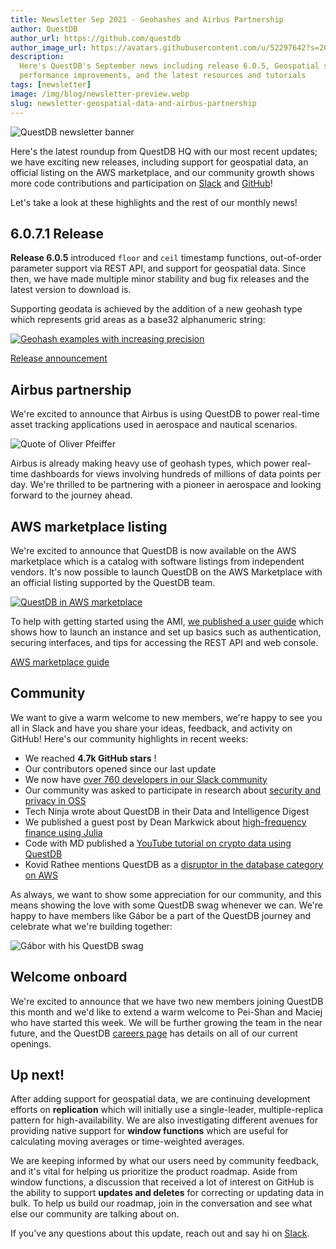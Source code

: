 ```yaml
---
title: Newsletter Sep 2021 - Geohashes and Airbus Partnership
author: QuestDB
author_url: https://github.com/questdb
author_image_url: https://avatars.githubusercontent.com/u/52297642?s=200&v=4
description:
  Here's QuestDB's September news including release 6.0.5, Geospatial support,
  performance improvements, and the latest resources and tutorials
tags: [newsletter]
image: /img/blog/newsletter-preview.webp
slug: newsletter-geospatial-data-and-airbus-partnership
---
```


![QuestDB newsletter banner](/img/blog/newsletter.webp)

Here's the latest roundup from QuestDB HQ with our most recent updates; we have
exciting new releases, including support for geospatial data, an official
listing on the AWS marketplace, and our community growth shows more code
contributions and participation on [Slack]({@slackUrl@}) and
[GitHub](https://github.com/questdb)!

Let's take a look at these highlights and the rest of our monthly news!

## 6.0.7.1 Release

**Release 6.0.5** introduced `floor` and `ceil` timestamp functions,
out-of-order parameter support via REST API, and support for geospatial data.
Since then, we have made multiple minor stability and bug fix releases and the
latest version to download is.

Supporting geodata is achieved by the addition of a new geohash type which
represents grid areas as a base32 alphanumeric string:

[![Geohash examples with increasing precision](/img/blog/2021-09-29/geohashes.webp)](/docs/concept/geohashes/)

[Release announcement](/blog/2021/09/13/release-6-0-5-geospatial-data/)

## Airbus partnership

We're excited to announce that Airbus is using QuestDB to power real-time asset
tracking applications used in aerospace and nautical scenarios.

![Quote of Oliver Pfeiffer](/img/blog/2021-09-29/airbus-partnership.webp)

Airbus is already making heavy use of geohash types, which power real-time
dashboards for views involving hundreds of millions of data points per day.
We're thrilled to be partnering with a pioneer in aerospace and looking forward
to the journey ahead.

## AWS marketplace listing

We're excited to announce that QuestDB is now available on the AWS marketplace
which is a catalog with software listings from independent vendors. It's now
possible to launch QuestDB on the AWS Marketplace with an official listing
supported by the QuestDB team.

[![QuestDB in AWS marketplace](/img/blog/2021-09-29/aws-marketplace.webp)](https://aws.amazon.com/marketplace/pp/prodview-cddeafdirexw6)

To help with getting started using the AMI,
[we published a user guide](/docs/deployment/aws-official-ami/) which shows how
to launch an instance and set up basics such as authentication, securing
interfaces, and tips for accessing the REST API and web console.

[AWS marketplace guide](/blog/2021/09/13/release-6-0-5-geospatial-data/)

## Community

We want to give a warm welcome to new members, we're happy to see you all in
Slack and have you share your ideas, feedback, and activity on GitHub! Here's
our community highlights in recent weeks:

- We reached **4.7k GitHub stars** !
- Our contributors opened since our last update
- We now have
  [over 760 developers in our Slack community]({@slackUrl@})
- Our community was asked to participate in research about
  [security and privacy in OSS](https://research.teamusec.de/2021-interviews-oss/)
- Tech Ninja wrote about QuestDB in their Data and Intelligence Digest
- We published a guest post by Dean Markwick about
  [high-frequency finance using Julia](/blog/2021/09/17/high-frequency-finance-julia-lang/)
- Code with MD published a
  [YouTube tutorial on crypto data using QuestDB](https://www.youtube.com/watch?v=JLHxT8I4Thw)
- Kovid Rathee mentions QuestDB as a
  [disruptor in the database category on AWS](https://aws.plainenglish.io/specialty-databases-in-aws-qldb-timestream-neptune-and-keyspaces-757ef79e0966)

As always, we want to show some appreciation for our community, and this means
showing the love with some QuestDB swag whenever we can. We're happy to have
members like Gábor be a part of the QuestDB journey and celebrate what we're
building together:

![Gábor with his QuestDB swag](/img/blog/2021-09-29/gabor-swag.webp)

## Welcome onboard

We're excited to announce that we have two new members joining QuestDB this
month and we'd like to extend a warm welcome to Pei-Shan and Maciej who have
started this week. We will be further growing the team in the near future, and
the QuestDB [careers page](/careers/) has details on all of our current
openings.

## Up next!

After adding support for geospatial data, we are continuing development efforts
on **replication** which will initially use a single-leader, multiple-replica
pattern for high-availability. We are also investigating different avenues for
providing native support for **window functions** which are useful for
calculating moving averages or time-weighted averages.

We are keeping informed by what our users need by community feedback, and it's
vital for helping us prioritize the product roadmap. Aside from window
functions, a discussion that received a lot of interest on GitHub is the ability
to support **updates and deletes** for correcting or updating data in bulk. To
help us build our roadmap, join in the conversation and see what else our
community are talking about on.

If you've any questions about this update, reach out and say hi on
[Slack]({@slackUrl@}).
